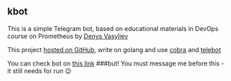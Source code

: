 ## kbot
This is a simple Telegram bot, based on educational materials in DevOps course on
Prometheus by [Denys Vasyliev](https://github.com/den-vasyliev) 

This project [hosted on GitHub](https://github.com/gafaroff77/kbot), write on golang
and use [cobra](github.com/spf13/cobra) and [telebot](gopkg.in/telebot.v3)

You can check bot on [this link](https://t.me/gafaroff77_kbot)
###but!
You must message me before this - it still needs for run :wink:

